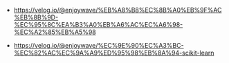 - https://velog.io/@enjoywave/%EB%A8%B8%EC%8B%A0%EB%9F%AC%EB%8B%9D-%EC%95%8C%EA%B3%A0%EB%A6%AC%EC%A6%98-%EC%A2%85%EB%A5%98

- https://velog.io/@enjoywave/%EC%9E%90%EC%A3%BC-%EC%82%AC%EC%9A%A9%ED%95%98%EB%8A%94-scikit-learn
